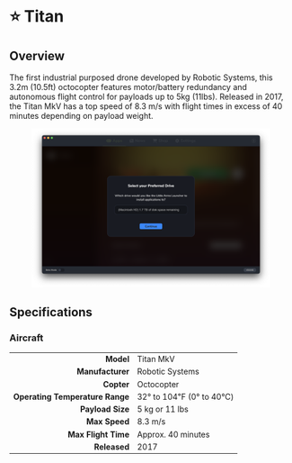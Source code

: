 # ⭐ Titan

## Overview

The first industrial purposed drone developed by Robotic Systems, this 3.2m (10.5ft) octocopter features motor/battery redundancy and autonomous flight control for payloads up to 5kg (11lbs).  Released in 2017, the Titan MkV has a top speed of 8.3 m/s with flight times in excess of 40 minutes depending on payload weight.

<figure><img src="../../.gitbook/assets/image (10) (1) (1) (1) (1).png" alt=""><figcaption></figcaption></figure>

## Specifications

### Aircraft

|                                 |                         |
| ------------------------------: | ----------------------- |
|                       **Model** | Titan MkV               |
|                **Manufacturer** | Robotic Systems         |
|                      **Copter** | Octocopter              |
| **Operating Temperature Range** | 32° to 104℉ (0° to 40℃) |
|                **Payload Size** | 5 kg or 11 lbs          |
|                   **Max Speed** | 8.3 m/s                 |
|             **Max Flight Time** | Approx. 40 minutes      |
|                    **Released** | 2017                    |
